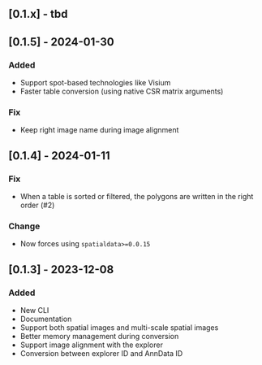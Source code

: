 ## [0.1.x] - tbd

## [0.1.5] - 2024-01-30

### Added
- Support spot-based technologies like Visium
- Faster table conversion (using native CSR matrix arguments)

### Fix
- Keep right image name during image alignment

## [0.1.4] - 2024-01-11

### Fix
- When a table is sorted or filtered, the polygons are written in the right order (#2)

### Change
- Now forces using `spatialdata>=0.0.15`

## [0.1.3] - 2023-12-08

### Added
- New CLI
- Documentation
- Support both spatial images and multi-scale spatial images
- Better memory management during conversion
- Support image alignment with the explorer
- Conversion between explorer ID and AnnData ID